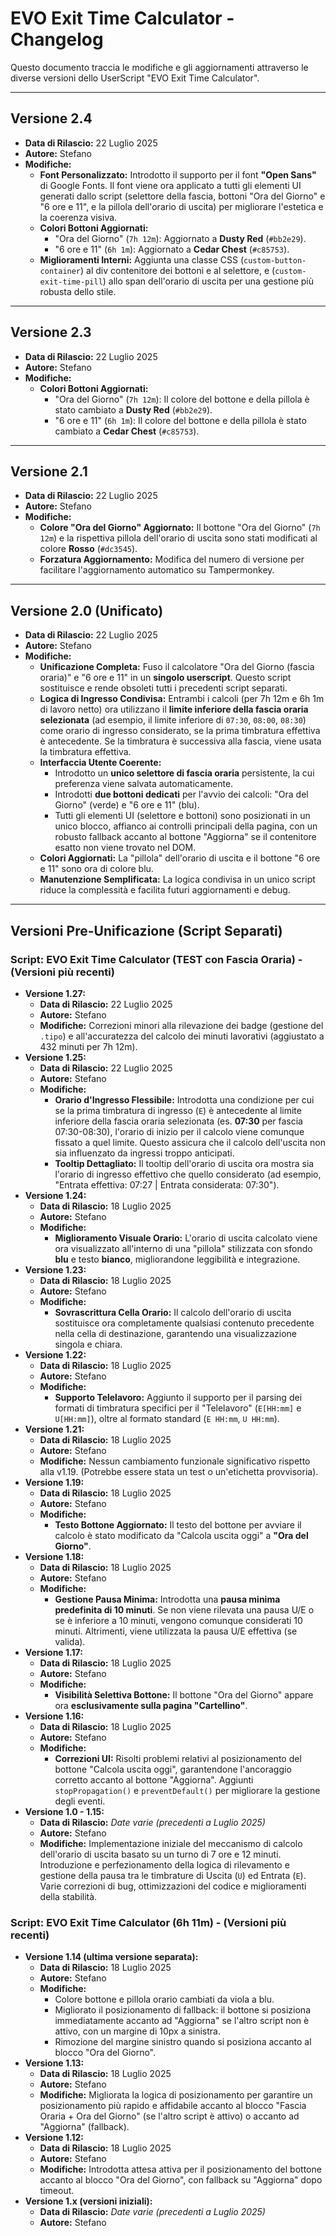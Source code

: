 # EVO Exit Time Calculator - Changelog

Questo documento traccia le modifiche e gli aggiornamenti attraverso le diverse versioni dello UserScript "EVO Exit Time Calculator".

---

## **Versione 2.4**
* **Data di Rilascio:** 22 Luglio 2025
* **Autore:** Stefano
* **Modifiche:**
    * **Font Personalizzato:** Introdotto il supporto per il font **"Open Sans"** di Google Fonts. Il font viene ora applicato a tutti gli elementi UI generati dallo script (selettore della fascia, bottoni "Ora del Giorno" e "6 ore e 11", e la pillola dell'orario di uscita) per migliorare l'estetica e la coerenza visiva.
    * **Colori Bottoni Aggiornati:**
        * "Ora del Giorno" (`7h 12m`): Aggiornato a **Dusty Red** (`#bb2e29`).
        * "6 ore e 11" (`6h 1m`): Aggiornato a **Cedar Chest** (`#c85753`).
    * **Miglioramenti Interni:** Aggiunta una classe CSS (`custom-button-container`) al div contenitore dei bottoni e al selettore, e (`custom-exit-time-pill`) allo span dell'orario di uscita per una gestione più robusta dello stile.

---

## **Versione 2.3**
* **Data di Rilascio:** 22 Luglio 2025
* **Autore:** Stefano
* **Modifiche:**
    * **Colori Bottoni Aggiornati:**
        * "Ora del Giorno" (`7h 12m`): Il colore del bottone e della pillola è stato cambiato a **Dusty Red** (`#bb2e29`).
        * "6 ore e 11" (`6h 1m`): Il colore del bottone e della pillola è stato cambiato a **Cedar Chest** (`#c85753`).

---

## **Versione 2.1**
* **Data di Rilascio:** 22 Luglio 2025
* **Autore:** Stefano
* **Modifiche:**
    * **Colore "Ora del Giorno" Aggiornato:** Il bottone "Ora del Giorno" (`7h 12m`) e la rispettiva pillola dell'orario di uscita sono stati modificati al colore **Rosso** (`#dc3545`).
    * **Forzatura Aggiornamento:** Modifica del numero di versione per facilitare l'aggiornamento automatico su Tampermonkey.

---

## **Versione 2.0 (Unificato)**
* **Data di Rilascio:** 22 Luglio 2025
* **Autore:** Stefano
* **Modifiche:**
    * **Unificazione Completa:** Fuso il calcolatore "Ora del Giorno (fascia oraria)" e "6 ore e 11" in un **singolo userscript**. Questo script sostituisce e rende obsoleti tutti i precedenti script separati.
    * **Logica di Ingresso Condivisa:** Entrambi i calcoli (per 7h 12m e 6h 1m di lavoro netto) ora utilizzano il **limite inferiore della fascia oraria selezionata** (ad esempio, il limite inferiore di `07:30`, `08:00`, `08:30`) come orario di ingresso considerato, se la prima timbratura effettiva è antecedente. Se la timbratura è successiva alla fascia, viene usata la timbratura effettiva.
    * **Interfaccia Utente Coerente:**
        * Introdotto un **unico selettore di fascia oraria** persistente, la cui preferenza viene salvata automaticamente.
        * Introdotti **due bottoni dedicati** per l'avvio dei calcoli: "Ora del Giorno" (verde) e "6 ore e 11" (blu).
        * Tutti gli elementi UI (selettore e bottoni) sono posizionati in un unico blocco, affianco ai controlli principali della pagina, con un robusto fallback accanto al bottone "Aggiorna" se il contenitore esatto non viene trovato nel DOM.
    * **Colori Aggiornati:** La "pillola" dell'orario di uscita e il bottone "6 ore e 11" sono ora di colore blu.
    * **Manutenzione Semplificata:** La logica condivisa in un unico script riduce la complessità e facilita futuri aggiornamenti e debug.

---

## **Versioni Pre-Unificazione (Script Separati)**

### **Script: EVO Exit Time Calculator (TEST con Fascia Oraria) - (Versioni più recenti)**

* **Versione 1.27:**
    * **Data di Rilascio:** 22 Luglio 2025
    * **Autore:** Stefano
    * **Modifiche:** Correzioni minori alla rilevazione dei badge (gestione del `.tipo`) e all'accuratezza del calcolo dei minuti lavorativi (aggiustato a 432 minuti per 7h 12m).
* **Versione 1.25:**
    * **Data di Rilascio:** 22 Luglio 2025
    * **Autore:** Stefano
    * **Modifiche:**
        * **Orario d'Ingresso Flessibile:** Introdotta una condizione per cui se la prima timbratura di ingresso (`E`) è antecedente al limite inferiore della fascia oraria selezionata (es. **07:30** per fascia 07:30-08:30), l'orario di inizio per il calcolo viene comunque fissato a quel limite. Questo assicura che il calcolo dell'uscita non sia influenzato da ingressi troppo anticipati.
        * **Tooltip Dettagliato:** Il tooltip dell'orario di uscita ora mostra sia l'orario di ingresso effettivo che quello considerato (ad esempio, "Entrata effettiva: 07:27 | Entrata considerata: 07:30").
* **Versione 1.24:**
    * **Data di Rilascio:** 18 Luglio 2025
    * **Autore:** Stefano
    * **Modifiche:**
        * **Miglioramento Visuale Orario:** L'orario di uscita calcolato viene ora visualizzato all'interno di una "pillola" stilizzata con sfondo **blu** e testo **bianco**, migliorandone leggibilità e integrazione.
* **Versione 1.23:**
    * **Data di Rilascio:** 18 Luglio 2025
    * **Autore:** Stefano
    * **Modifiche:**
        * **Sovrascrittura Cella Orario:** Il calcolo dell'orario di uscita sostituisce ora completamente qualsiasi contenuto precedente nella cella di destinazione, garantendo una visualizzazione singola e chiara.
* **Versione 1.22:**
    * **Data di Rilascio:** 18 Luglio 2025
    * **Autore:** Stefano
    * **Modifiche:**
        * **Supporto Telelavoro:** Aggiunto il supporto per il parsing dei formati di timbratura specifici per il "Telelavoro" (`E[HH:mm]` e `U[HH:mm]`), oltre al formato standard (`E HH:mm`, `U HH:mm`).
* **Versione 1.21:**
    * **Data di Rilascio:** 18 Luglio 2025
    * **Autore:** Stefano
    * **Modifiche:** Nessun cambiamento funzionale significativo rispetto alla v1.19. (Potrebbe essere stata un test o un'etichetta provvisoria).
* **Versione 1.19:**
    * **Data di Rilascio:** 18 Luglio 2025
    * **Autore:** Stefano
    * **Modifiche:**
        * **Testo Bottone Aggiornato:** Il testo del bottone per avviare il calcolo è stato modificato da "Calcola uscita oggi" a **"Ora del Giorno"**.
* **Versione 1.18:**
    * **Data di Rilascio:** 18 Luglio 2025
    * **Autore:** Stefano
    * **Modifiche:**
        * **Gestione Pausa Minima:** Introdotta una **pausa minima predefinita di 10 minuti**. Se non viene rilevata una pausa U/E o se è inferiore a 10 minuti, vengono comunque considerati 10 minuti. Altrimenti, viene utilizzata la pausa U/E effettiva (se valida).
* **Versione 1.17:**
    * **Data di Rilascio:** 18 Luglio 2025
    * **Autore:** Stefano
    * **Modifiche:**
        * **Visibilità Selettiva Bottone:** Il bottone "Ora del Giorno" appare ora **esclusivamente sulla pagina "Cartellino"**.
* **Versione 1.16:**
    * **Data di Rilascio:** 18 Luglio 2025
    * **Autore:** Stefano
    * **Modifiche:**
        * **Correzioni UI:** Risolti problemi relativi al posizionamento del bottone "Calcola uscita oggi", garantendone l'ancoraggio corretto accanto al bottone "Aggiorna". Aggiunti `stopPropagation()` e `preventDefault()` per migliorare la gestione degli eventi.
* **Versione 1.0 - 1.15:**
    * **Data di Rilascio:** *Date varie (precedenti a Luglio 2025)*
    * **Autore:** Stefano
    * **Modifiche:** Implementazione iniziale del meccanismo di calcolo dell'orario di uscita basato su un turno di 7 ore e 12 minuti. Introduzione e perfezionamento della logica di rilevamento e gestione della pausa tra le timbrature di Uscita (`U`) ed Entrata (`E`). Varie correzioni di bug, ottimizzazioni del codice e miglioramenti della stabilità.

### **Script: EVO Exit Time Calculator (6h 11m) - (Versioni più recenti)**

* **Versione 1.14 (ultima versione separata):**
    * **Data di Rilascio:** 18 Luglio 2025
    * **Autore:** Stefano
    * **Modifiche:**
        * Colore bottone e pillola orario cambiati da viola a blu.
        * Migliorato il posizionamento di fallback: il bottone si posiziona immediatamente accanto ad "Aggiorna" se l'altro script non è attivo, con un margine di 10px a sinistra.
        * Rimozione del margine sinistro quando si posiziona accanto al blocco "Ora del Giorno".
* **Versione 1.13:**
    * **Data di Rilascio:** 18 Luglio 2025
    * **Autore:** Stefano
    * **Modifiche:** Migliorata la logica di posizionamento per garantire un posizionamento più rapido e affidabile accanto al blocco "Fascia Oraria + Ora del Giorno" (se l'altro script è attivo) o accanto ad "Aggiorna" (fallback).
* **Versione 1.12:**
    * **Data di Rilascio:** 18 Luglio 2025
    * **Autore:** Stefano
    * **Modifiche:** Introdotta attesa attiva per il posizionamento del bottone accanto al blocco "Ora del Giorno", con fallback su "Aggiorna" dopo timeout.
* **Versione 1.x (versioni iniziali):**
    * **Data di Rilascio:** *Date varie (precedenti a Luglio 2025)*
    * **Autore:** Stefano
